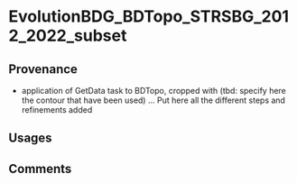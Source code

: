 # EvolutionBDG_BDTopo_STRSBG_2012_2022_subset

## Provenance	
* application of GetData task to BDTopo, cropped with (tbd: specify here the contour that have been used) … Put here all the different steps and refinements added


## Usages

## Comments

